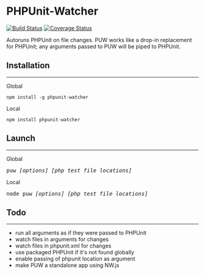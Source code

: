 # PHPUnit-Watcher
[![Build Status][travis-image]][travis-url] [![Coverage Status][coveralls-image]][coveralls-url]

Autoruns PHPUnit on file changes. PUW works like a drop-in replacement for PHPUnit; any arguments passed to PUW will be piped to PHPUnit.

Installation
------------
------------
Global
```
npm install -g phpunit-watcher
```
Local
```
npm install phpunit-watcher
```

Launch
---
---
Global
<pre>
puw <i>[options] [php test file locations]</i>
</pre>
Local
<pre>
node puw <i>[options] [php test file locations]</i>
</pre>

Todo
----
----
- run all arguments as if they were passed to PHPUnit
- watch files in arguments for changes
- watch files in phpunit.xml for changes
- use packaged PHPUnit if it's not found globally
- enable passing of phpunit location as argument
- make PUW a standalone app using NW.js

[travis-image]: https://travis-ci.org/GeekMode/PHPUnit-Watcher.svg?branch=master
[travis-url]: https://travis-ci.org/GeekMode/PHPUnit-Watcher

[coveralls-image]: https://img.shields.io/coveralls/GeekMode/PHPUnit-Watcher/master.svg
[coveralls-url]: https://coveralls.io/r/GeekMode/PHPUnit-Watcher?branch=master
